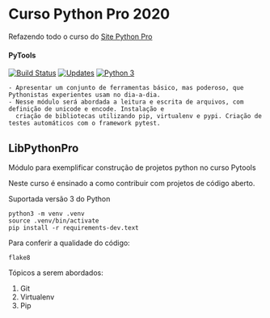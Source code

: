 # Curso Python Pro 2020
 Refazendo todo o curso do [Site Python Pro](https://www.python.pro.br)

#### PyTools
[![Build Status](https://travis-ci.org/wherculano/libpythonpro-2020.svg?branch=master)](https://travis-ci.org/wherculano/libpythonpro-2020)
[![Updates](https://pyup.io/repos/github/wherculano/libpythonpro-2020/shield.svg)](https://pyup.io/repos/github/wherculano/libpythonpro-2020/)
[![Python 3](https://pyup.io/repos/github/wherculano/libpythonpro-2020/python-3-shield.svg)](https://pyup.io/repos/github/wherculano/libpythonpro-2020/)

    - Apresentar um conjunto de ferramentas básico, mas poderoso, que Pythonistas experientes usam no dia-a-dia.
    - Nesse módulo será abordada a leitura e escrita de arquivos, com definição de unicode e encode. Instalação e
      criação de bibliotecas utilizando pip, virtualenv e pypi. Criação de testes automáticos com o framework pytest.

## LibPythonPro
Módulo para exemplificar construção de projetos python no curso Pytools

Neste curso é ensinado a como contribuir com projetos de código aberto.

Suportada versão 3 do Python
```console
python3 -m venv .venv
source .venv/bin/activate
pip install -r requirements-dev.text
```

Para conferir a qualidade do código:
```console
flake8
```    

Tópicos a serem abordados:    
1. Git
1. Virtualenv
1. Pip

